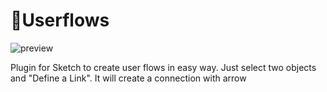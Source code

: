 # 🤘Userflows

![preview](https://github.com/faridsabitov/Sketch-user-flows/blob/master/assets/preview.jpg)


Plugin for Sketch to create user flows in easy way. Just select two objects and "Define a Link". It will create a connection with arrow
